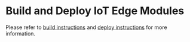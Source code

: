 # Build and Deploy IoT Edge Modules

Please refer to [build instructions](Build.md) and [deploy instructions](Deploy.md) for more information.